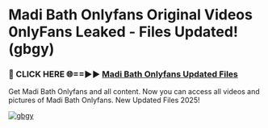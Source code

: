 # Madi Bath Onlyfans Original Videos 0nlyFans Leaked - Files Updated! (gbgy)

<h3>🔴 CLICK HERE 🌐==►► <a href="https://tinyurl.com/ehrbuxhb" rel="nofollow">Madi Bath Onlyfans Updated Files</a></h3>

Get Madi Bath Onlyfans and all content. Now you can access all videos and pictures of Madi Bath Onlyfans. New Updated Files 2025!

[![gbgy](https://i.imgur.com/lVYEuWS.gif)](https://tinyurl.com/ehrbuxhb)
